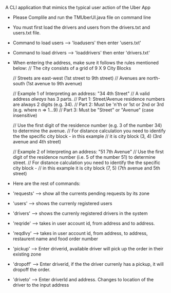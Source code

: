 A CLI application that mimics the typical user action of the Uber App

- Please Complile and run the TMUberUI.java file on command line
- You must first load the drivers and users from the drivers.txt and users.txt file.
- Command to load users --> 'loadusers' then enter 'users.txt'
- Command to load drivers --> 'loaddrivers' then enter 'drivers.txt'
- When entering the address, make sure it follows the rules mentioned below:
  // The city consists of a grid of 9 X 9 City Blocks

  // Streets are east-west (1st street to 9th street)
  // Avenues are north-south (1st avenue to 9th avenue)
  
  // Example 1 of Interpreting an address:  "34 4th Street"
  // A valid address *always* has 3 parts.
  // Part 1: Street/Avenue residence numbers are always 2 digits (e.g. 34).
  // Part 2: Must be 'n'th or 1st or 2nd or 3rd (e.g. where n => 1...9)
  // Part 3: Must be "Street" or "Avenue" (case insensitive)
  
  // Use the first digit of the residence number (e.g. 3 of the number 34) to determine the avenue.
  // For distance calculation you need to identify the the specific city block - in this example 
  // it is city block (3, 4) (3rd avenue and 4th street)
  
  // Example 2 of Interpreting an address:  "51 7th Avenue"
  // Use the first digit of the residence number (i.e. 5 of the number 51) to determine street.
  // For distance calculation you need to identify the the specific city block - 
  // in this example it is city block (7, 5) (7th avenue and 5th street)
- Here are the rest of commands:
- 'requests' --> show all the currents pending requests by its zone
- 'users' --> shows the currenly registered users
- 'drivers' --> shows the currenly registered drivers in the system
- 'reqride' --> takes in user account id, from address and to address.
- 'reqdlvy' --> takes in user account id, from address, to address, restaurent name and food order number
- 'pickup' --> Enter driverid, available driver will pick up the order in their existing zone
- 'dropoff' --> Enter driverid, if the the driver currenly has a pickup, it will dropoff the order.
- 'driveto' --> Enter driverId and address. Changes to location of the driver to the input address
   
  
